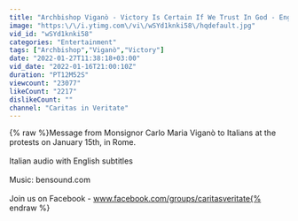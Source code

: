 ```yaml
---
title: "Archbishop Viganò - Victory Is Certain If We Trust In God - English Subtitles"
image: "https:\/\/i.ytimg.com\/vi\/wSYd1knki58\/hqdefault.jpg"
vid_id: "wSYd1knki58"
categories: "Entertainment"
tags: ["Archbishop","Viganò","Victory"]
date: "2022-01-27T11:38:18+03:00"
vid_date: "2022-01-16T21:00:10Z"
duration: "PT12M52S"
viewcount: "23077"
likeCount: "2217"
dislikeCount: ""
channel: "Caritas in Veritate"
---
```

{% raw %}Message from Monsignor Carlo Maria Viganò to Italians at the protests on January 15th, in Rome. <br /><br />Italian audio with English subtitles<br /><br />Music: bensound.com<br /><br />Join us on Facebook - www.facebook.com/groups/caritasveritate{% endraw %}
